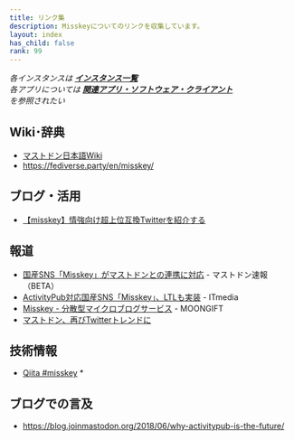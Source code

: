 ```yaml
---
title: リンク集
description: Misskeyについてのリンクを収集しています。
layout: index
has_child: false
rank: 99
---
```

*各インスタンスは **[インスタンス一覧](instances)***  
*各アプリについては **[関連アプリ・ソフトウェア・クライアント](apps)***  
*を参照されたい*

## Wiki･辞典
- [マストドン日本語Wiki](https://ja.mstdn.wiki/Misskey)
- https://fediverse.party/en/misskey/

## ブログ・活用
- [【misskey】情強向け超上位互換Twitterを紹介する](https://kotodu.tumblr.com/post/172146962776/misskey%E6%83%85%E5%BC%B7%E5%90%91%E3%81%91%E8%B6%85%E4%B8%8A%E4%BD%8D%E4%BA%92%E6%8F%9Btwitter%E3%82%92%E7%B4%B9%E4%BB%8B%E3%81%99%E3%82%8B)

## 報道
- [国産SNS「Misskey」がマストドンとの連携に対応](https://masto.news/2018/04/15/misskey/?utm_campaign=twitter&utm_medium=twitter&utm_source=twitter) - マストドン速報（BETA）
- [ActivityPub対応国産SNS「Misskey」、LTLも実装](http://www.itmedia.co.jp/news/articles/1804/17/news124.html) - ITmedia
- [Misskey - 分散型マイクロブログサービス](https://www.moongift.jp/2018/07/misskey-%E5%88%86%E6%95%A3%E5%9E%8B%E3%83%9E%E3%82%A4%E3%82%AF%E3%83%AD%E3%83%96%E3%83%AD%E3%82%B0%E3%82%B5%E3%83%BC%E3%83%93%E3%82%B9/) - MOONGIFT
- [マストドン、再びTwitterトレンドに](http://www.itmedia.co.jp/news/articles/1808/16/news082.html)

## 技術情報
- [Qiita #misskey](https://qiita.com/tags/misskey)
  * 

## ブログでの言及
- https://blog.joinmastodon.org/2018/06/why-activitypub-is-the-future/
